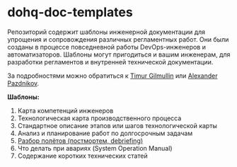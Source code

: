 # dohq-doc-templates

Репозиторий содержит шаблоны инженерной документации для упрощения и сопровождения различных регламентных работ. Они были созданы в процессе повседневной работы DevOps-инженеров и автоматизаторов. Шаблоны могут пригодиться и вашим инженерам, для разработки регламентов и внутренней технической документации.

За подробностями можно обратиться к [Timur Gilmullin](https://github.com/Tim55667757) или [Alexander Pazdnikov](https://github.com/apazdnikov).

**Шаблоны:**
1. Карта компетенций инженеров
2. Технологическая карта производственного процесса
3. Стандартное описание этапов или шагов технологической карты
4. Анализ и планирование работ по долгосрочным задачам
5. [Разбор полётов (постмортем, debriefing)](./debrifing.md)
6. Что делать при авариях (System Operation Manual)
7. Содержание коротких технических статей
